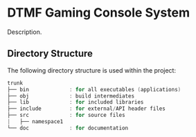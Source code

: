 # DTMF Gaming Console System
Description.

## Directory Structure
The following directory structure is used within the project:

```cpp
trunk
├── bin             : for all executables (applications)
├── obj             : build intermediates
├── lib             : for included libraries
├── include         : for external/API header files
├── src             : for source files
|   ├── namespace1
└── doc             : for documentation
```
